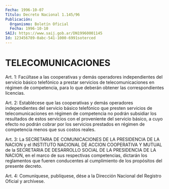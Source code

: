 ```yaml
---
Fecha: 1996-10-07
Título: Decreto Nacional 1.145/96
Publicación:
  Organismo: Boletín Oficial
  Fecha: 1996-10-10
SAIJ: https://www.saij.gob.ar/DN19960001145
Id: 123456789-0abc-541-1000-6991soterced
---
```

# TELECOMUNICACIONES

<a id="1"></a>
Art. 1:  Facúltase  a las cooperativas  y  demás  operadores independientes del servicio  básico  telefónico a prestar servicios de  telecomunicaciones  en  régimen  de competencia,  para  lo  que deberán obtener las correspondientes licencias.

<a id="2"></a>
Art.  2:  Establécese  que las cooperativas  y  demás  operadores independientes del servicio básico telefónico que presten servicios de telecomunicaciones en régimen de competencia no podrán subsidiar los resultados de estos servicios  con  el proveniente del servicio básico, a cuyo efecto no podrán cobrar por  los servicios prestados en  régimen  de  competencia  menos  que  sus  costos  reales.

<a id="3"></a>
Art. 3: La SECRETARIA DE COMUNICACIONES DE LA  PRESIDENCIA DE  LA NACION y el INSTITUTO NACIONAL DE ACCION COOPERATIVA Y MUTUAL de la SECRETARIA  DE DESARROLLO SOCIAL DE LA PRESIDENCIA DE LA NACION, en el marco de sus  respectivas competencias, dictarán los reglamentos que  fueren conducentes  al  cumplimiento  de  los  propósitos  del presente decreto.

<a id="4"></a>
Art. 4: Comuníquese,  publíquese, dése a la Dirección Nacional del Registro Oficial y archívese.